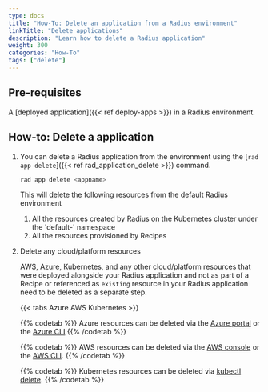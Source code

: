 ```yaml
---
type: docs
title: "How-To: Delete an application from a Radius environment"
linkTitle: "Delete applications"
description: "Learn how to delete a Radius application"
weight: 300
categories: "How-To"
tags: ["delete"]
---
```


## Pre-requisites

A [deployed application]({{< ref deploy-apps >}}) in a Radius environment.

## How-to: Delete a  application

1. You can delete a Radius application from the environment using the [`rad app delete`]({{< ref rad_application_delete >}}) command.

    ```bash
    rad app delete <appname>
    ```

    This will delete the following resources from the default Radius environment
    
    1. All the resources created by Radius on the Kubernetes cluster under the 'default-<appname>' namespace
    2. All the resources provisioned by Recipes

2. Delete any cloud/platform resources

    AWS, Azure, Kubernetes, and any other cloud/platform resources that were deployed alongside your Radius application and not as part of a Recipe or referenced as `existing` resource in your Radius application need to be deleted as a separate step.

    {{< tabs Azure AWS Kubernetes >}}

    {{% codetab %}}
    Azure resources can be deleted via the [Azure portal](https://portal.azure.com/) or the [Azure CLI](https://learn.microsoft.com/cli/azure/resource?view=azure-cli-latest#az-resource-delete)
    {{% /codetab %}}

    {{% codetab %}}
    AWS resources can be deleted via the [AWS console](https://aws.amazon.com/console/) or the [AWS CLI](https://docs.aws.amazon.com/cli/latest/reference/cloudcontrol/delete-resource.html).
    {{% /codetab %}}

    {{% codetab %}}
    Kubernetes resources can be deleted via [kubectl delete](https://kubernetes.io/docs/reference/kubectl/cheatsheet/#deleting-resources).
    {{% /codetab %}}

 